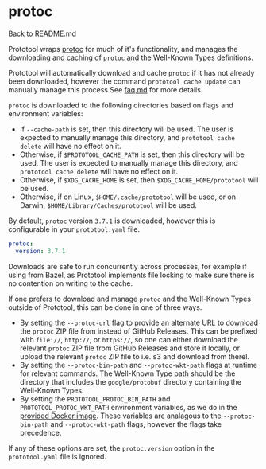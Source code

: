 # protoc

[Back to README.md](README.md)

Prototool wraps [protoc](https://github.com/protocolbuffers/protobuf) for much of it's
functionality, and manages the downloading and caching of `protoc` and the Well-Known
Types definitions.

Prototool will automatically download and cache `protoc` if it has not already been downloaded,
however the command `prototool cache update` can manually manage this process See [faq.md](faq.md)
for more details.

`protoc` is downloaded to the following directories based on flags and environment variables:

- If `--cache-path` is set, then this directory will be used. The user is expected to manually
  manage this directory, and `prototool cache delete` will have no effect on it.
- Otherwise, if `$PROTOTOOL_CACHE_PATH` is set, then this directory will be used. The user is
  expected to manually manage this directory, and `prototool cache delete` will have no effect on
  it.
- Otherwise, if `$XDG_CACHE_HOME` is set, then `$XDG_CACHE_HOME/prototool` will be used.
- Otherwise, if on Linux, `$HOME/.cache/prototool` will be used, or on Darwin,
  `$HOME/Library/Caches/prototool` will be used.

By default, `protoc` version `3.7.1` is downloaded, however this is configurable in your
`prototool.yaml` file.

```yaml
protoc:
  version: 3.7.1
```

Downloads are safe to run concurrently across processes, for example if using from Bazel, as
Prototool implements file locking to make sure there is no contention on writing to the cache.

If one prefers to download and manage `protoc` and the Well-Known Types outside of Prototool,
this can be done in one of three ways.

- By setting the `--protoc-url` flag to provide an alternate URL to download the `protoc` ZIP file
  from instead of GitHub Releases. This can be prefixed with `file://`, `http://`, or `https://`,
  so one can either download the relevant `protoc` ZIP file from GitHub Releases and store it
  locally, or upload the relevant `protoc` ZIP file to i.e. s3 and download from therel.
- By setting the `--protoc-bin-path` and `--protoc-wkt-path` flags at runtime for relevant
  commands. The Well-Known Type path should be the directory that includes the `google/protobuf`
  directory containing the Well-Known Types.
- By setting the `PROTOTOOL_PROTOC_BIN_PATH` and `PROTOTOOL_PROTOC_WKT_PATH` environment variables,
  as we do in the [provided Docker image](docker.md). These variables are analagous to the
  `--protoc-bin-path` and `--protoc-wkt-path` flags, however the flags take precedence.

If any of these options are set, the `protoc.version` option in the `prototool.yaml` file is
ignored.
